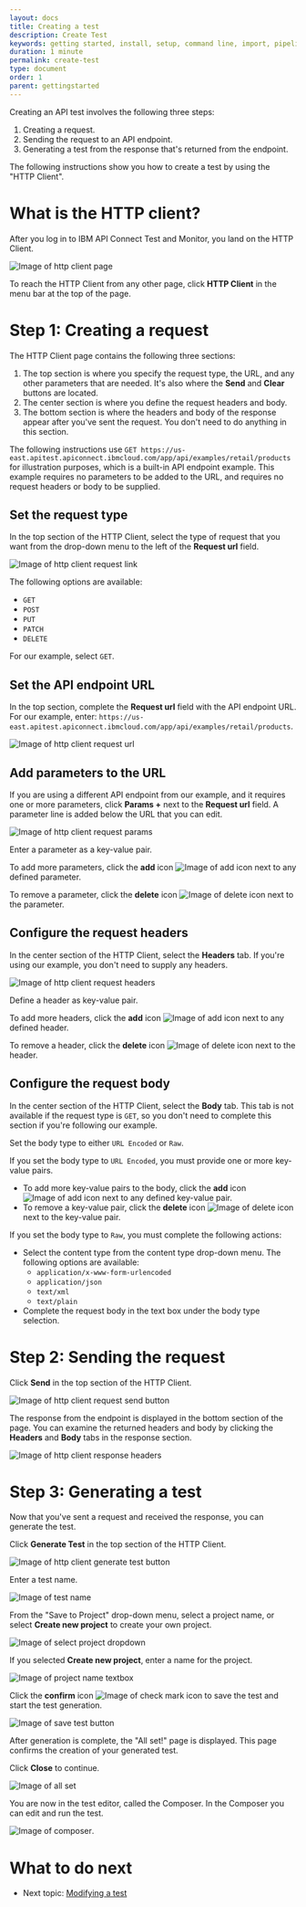 ```yaml
---
layout: docs
title: Creating a test
description: Create Test
keywords: getting started, install, setup, command line, import, pipeline, update, samples, help
duration: 1 minute
permalink: create-test
type: document
order: 1
parent: gettingstarted
---
```




Creating an API test involves the following three steps:
1. Creating a request.
1. Sending the request to an API endpoint.
1. Generating a test from the response that's returned from the endpoint.

The following instructions show you how to create a test by using the "HTTP Client".

# What is the HTTP client?

After you log in to IBM API Connect Test and Monitor, you land on the HTTP Client.

![Image of http client page](./dist/images/http-client-page.png)

To reach the HTTP Client from any other page, click **HTTP Client** in the menu bar at the top of the page.


# Step 1: Creating a request 

The HTTP Client page contains the following three sections:
1. The top section is where you specify the request type, the URL, and any other parameters that are needed. It's also where the **Send** and **Clear** buttons are located.
1. The center section is where you define the request headers and body.
1. The bottom section is where the headers and body of the response appear after you've sent the request. You don't need to do anything in this section.

The following instructions use `GET https://us-east.apitest.apiconnect.ibmcloud.com/app/api/examples/retail/products` for illustration purposes, which is a built-in API endpoint example. This example requires no parameters to be added to the URL, and requires no request headers or body to be supplied. 

## Set the request type

In the top section of the HTTP Client, select the type of request that you want from the drop-down menu to the left of the **Request url** field. 

![Image of http client request link](./dist/images/http-client-request-type.png)

The following options are available:
- `GET`
- `POST`
- `PUT`
- `PATCH`
- `DELETE`

For our example, select `GET`.

## Set the API endpoint URL

In the top section, complete the **Request url** field with the API endpoint URL. For our example, enter: `https://us-east.apitest.apiconnect.ibmcloud.com/app/api/examples/retail/products`.

![Image of http client request url](./dist/images/http-client-request-url.png)

## Add parameters to the URL

If you are using a different API endpoint from our example, and it requires one or more parameters, click **Params +** next to the **Request url** field. A parameter line is added below the URL that you can edit.

![Image of http client request params](./dist/images/http-client-request-params.png)

Enter a parameter as a key-value pair.

To add more parameters, click the **add** icon ![Image of add icon](./dist/images/icon-add.png) next to any defined parameter.

To remove a parameter, click the **delete** icon ![Image of delete icon](./dist/images/icon-delete.png) next to the parameter.

## Configure the request headers

In the center section of the HTTP Client, select the **Headers** tab. If you're using our example, you don't need to supply any headers.

![Image of http client request headers](./dist/images/http-client-request-headers.png)

Define a header as key-value pair.

To add more headers, click the **add** icon ![Image of add icon](./dist/images/icon-add.png) next to any defined header.

To remove a header, click the **delete** icon ![Image of delete icon](./dist/images/icon-delete.png) next to the header.

## Configure the request body

In the center section of the HTTP Client, select the **Body** tab. This tab is not available if the request type is `GET`, so you don't need to complete this section if you're following our example.

Set the body type to either `URL Encoded` or `Raw`.

If you set the body type to `URL Encoded`, you must provide one or more key-value pairs.
- To add more key-value pairs to the body, click the **add** icon ![Image of add icon](./dist/images/icon-add.png) next to any defined key-value pair.
- To remove a key-value pair, click the **delete** icon ![Image of delete icon](./dist/images/icon-delete.png) next to the key-value pair.

If you set the body type to `Raw`, you must complete the following actions:
- Select the content type from the content type drop-down menu. The following options are available:
  - `application/x-www-form-urlencoded`
  - `application/json`
  - `text/xml`
  - `text/plain`
- Complete the request body in the text box under the body type selection.

# Step 2: Sending the request 

Click **Send** in the top section of the HTTP Client.

![Image of http client request send button](./dist/images/http-client-request-send-button.png)

The response from the endpoint is displayed in the bottom section of the page. You can examine the returned headers and body by clicking the **Headers** and **Body** tabs in the response section.

![Image of http client response headers](./dist/images/http-client-response-headers.png)


# Step 3: Generating a test

Now that you've sent a request and received the response, you can generate the test.

Click **Generate Test** in the top section of the HTTP Client.

![Image of http client generate test button](./dist/images/http-client-generate-test-button.png)

Enter a test name.

![Image of test name](./dist/images/test-name-textbox.png)

From the "Save to Project" drop-down menu, select a project name, or select **Create new project** to create your own project.

![Image of select project dropdown](./dist/images/select-project-dropdown.png)

If you selected **Create new project**, enter a name for the project.

![Image of project name textbox](./dist/images/project-name-textbox.png)

Click the **confirm** icon ![Image of check mark icon](./dist/images/icon-check-mark.png) to save the test and start the test generation.

![Image of save test button](./dist/images/save-test-button.png)

After generation is complete, the "All set!" page is displayed. This page confirms the creation of your generated test.

Click **Close** to continue.

![Image of all set](./dist/images/all-set.png)

You are now in the test editor, called the Composer. In the Composer you can edit and run the test.

![Image of composer](./dist/images/composer.png).

# What to do next

- Next topic: [Modifying a test](./modify-test)
